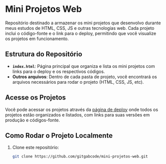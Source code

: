 # Mini Projetos Web

Repositório destinado a armazenar os mini projetos que desenvolvo durante meus estudos de HTML, CSS, JS e outras tecnologias web. Cada projeto inclui o código-fonte e o link para o deploy, permitindo que você visualize os projetos em funcionamento.

## Estrutura do Repositório

- **`index.html`**: Página principal que organiza e lista os mini projetos com links para o deploy e os respectivos códigos.
- **Outros arquivos**: Dentro de cada pasta de projeto, você encontrará os arquivos necessários para rodar o projeto (HTML, CSS, JS, etc).

## Acesse os Projetos

Você pode acessar os projetos através da [página de deploy](https://gitgabcode.github.io/mini-projetos-web/) onde todos os projetos estão organizados e listados, com links para suas versões em produção e códigos-fonte.

## Como Rodar o Projeto Localmente

1. Clone este repositório:
   ```bash
   git clone https://github.com/gitgabcode/mini-projetos-web.git
